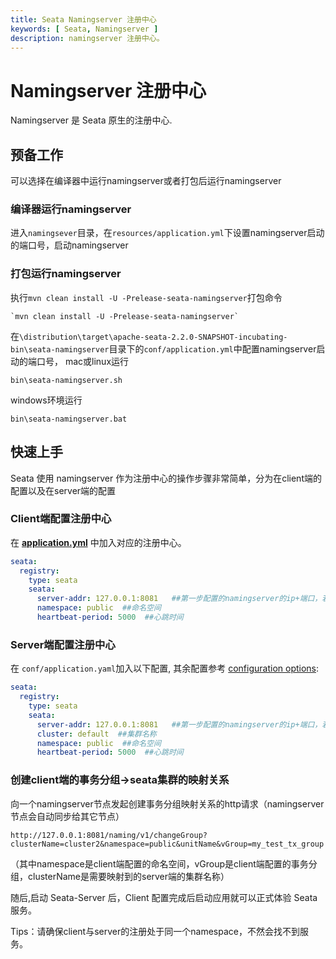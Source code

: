 ```yaml
---
title: Seata Namingserver 注册中心
keywords: [ Seata, Namingserver ]
description: namingserver 注册中心。
---
```


# Namingserver 注册中心

Namingserver 是 Seata 原生的注册中心.

## 预备工作
可以选择在编译器中运行namingserver或者打包后运行namingserver
### 编译器运行namingserver

进入`namingsever`目录，在`resources/application.yml`下设置namingserver启动的端口号，启动namingserver

### 打包运行namingserver

执行`mvn clean install -U -Prelease-seata-namingserver`打包命令
```shell
`mvn clean install -U -Prelease-seata-namingserver`
```
在`\distribution\target\apache-seata-2.2.0-SNAPSHOT-incubating-bin\seata-namingserver`目录下的`conf/application.yml`中配置namingserver启动的端口号，
mac或linux运行
``` shell
bin\seata-namingserver.sh
```
windows环境运行
``` shell
bin\seata-namingserver.bat
```

## 快速上手

Seata 使用 namingserver 作为注册中心的操作步骤非常简单，分为在client端的配置以及在server端的配置

### Client端配置注册中心

在 [**application.yml**](https://github.com/apache/incubator-seata/blob/2.x/script/client/spring/application.yml)
中加入对应的注册中心。

```yaml
seata:
  registry:
    type: seata
    seata:
      server-addr: 127.0.0.1:8081   ##第一步配置的namingserver的ip+端口，若有多个namingserver节点则用逗号分割
      namespace: public  ##命名空间
      heartbeat-period: 5000  ##心跳时间
```

### Server端配置注册中心

在 `conf/application.yaml`加入以下配置,
其余配置参考 [configuration options](https://github.com/apache/incubator-seata/blob/2.x/server/src/main/resources/application.example.yml):

```yaml
seata:
  registry:
    type: seata
    seata:
      server-addr: 127.0.0.1:8081   ##第一步配置的namingserver的ip+端口，若有多个namingserver节点则用逗号分割
      cluster: default  ##集群名称
      namespace: public  ##命名空间
      heartbeat-period: 5000  ##心跳时间
```

### 创建client端的事务分组->seata集群的映射关系
向一个namingserver节点发起创建事务分组映射关系的http请求（namingserver节点会自动同步给其它节点）
```shell
http://127.0.0.1:8081/naming/v1/changeGroup?clusterName=cluster2&namespace=public&unitName&vGroup=my_test_tx_group
```
（其中namespace是client端配置的命名空间，vGroup是client端配置的事务分组，clusterName是需要映射到的server端的集群名称）

随后,启动 Seata-Server 后，Client 配置完成后启动应用就可以正式体验 Seata 服务。

Tips：请确保client与server的注册处于同一个namespace，不然会找不到服务。
